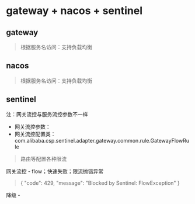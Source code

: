 # gateway + nacos + sentinel

## gateway

> 根据服务名访问：支持负载均衡

## nacos

> 根据服务名访问：支持负载均衡

## sentinel

注：网关流控与服务流控参数不一样

- 网关流控参数：
- 网关流控配置类：com.alibaba.csp.sentinel.adapter.gateway.common.rule.GatewayFlowRule

> 路由等配置各种限流

网关流控 - flow；快速失败；限流抛错异常
> {
"code": 429,
"message": "Blocked by Sentinel: FlowException"
}

降级 - 